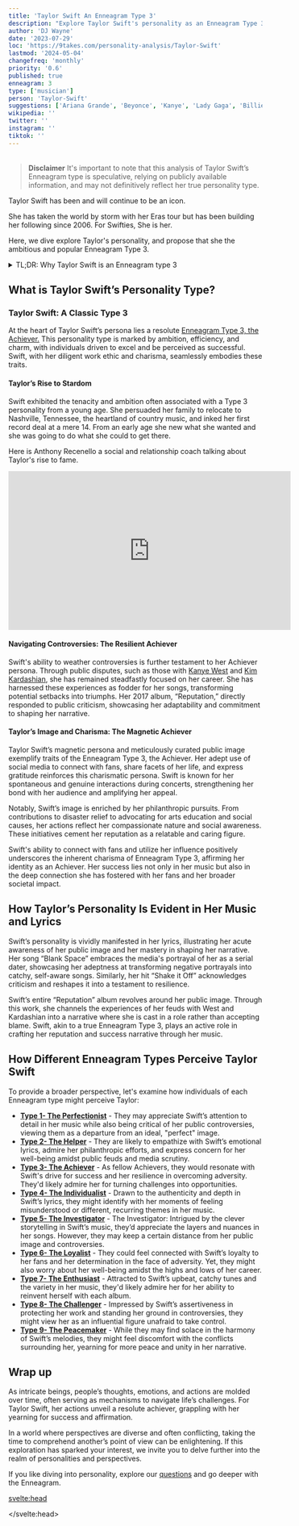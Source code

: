 ```yaml
---
title: 'Taylor Swift An Enneagram Type 3'
description: "Explore Taylor Swift's personality as an Enneagram Type 3, revealing her drive, resilience, and charisma in this insightful analysis"
author: 'DJ Wayne'
date: '2023-07-29'
loc: 'https://9takes.com/personality-analysis/Taylor-Swift'
lastmod: '2024-05-04'
changefreq: 'monthly'
priority: '0.6'
published: true
enneagram: 3
type: ['musician']
person: 'Taylor-Swift'
suggestions: ['Ariana Grande', 'Beyonce', 'Kanye', 'Lady Gaga', 'Billie Eilish']
wikipedia: ''
twitter: ''
instagram: ''
tiktok: ''
---
```


<!-- // notes:
https://www.reddit.com/r/mbti/comments/17p7e80/taylor_swift_esfj_3w2_relationship_history_mbti/?sort=new


 -->

<script>
	import  PopCard  from "$lib/components/atoms/PopCard.svelte";
  import BlogPurpose from '$lib/components/blog/BlogPurpose.svelte'
</script>

<div
  style="display: flex;
    justify-content: center;
    margin: 1rem 0;
  "
>
  <PopCard
    image={`/types/3s/${'Taylor-Swift'}.webp`}
    showIcon={false}
    enneagramType="3"
    displayText="Taylor Swift"
    subtext=""
  />
</div>

> **Disclaimer** It's important to note that this analysis of Taylor Swift’s Enneagram type is speculative, relying on publicly available information, and may not definitively reflect her true personality type.

<p class="firstLetter">Taylor Swift has been and will continue to be an icon.</p>

She has taken the world by storm with her Eras tour but has been building her following since 2006. For Swifties, She is her.

Here, we dive explore Taylor's personality, and propose that she the ambitious and popular Enneagram Type 3.

<!-- <iframe width="100%" height="315" src="https://www.youtube.com/embed/hLvkAzxqKpM?si=gwa4EQle_hx8kBzr" title="YouTube video player" frameborder="0" allow="accelerometer; autoplay; clipboard-write; encrypted-media; gyroscope; picture-in-picture; web-share" allowfullscreen></iframe> -->

<details>
<summary class="accordion">TL;DR: Why Taylor Swift is an Enneagram type 3</summary>
<div class="panel">
<ul>
<li><b>Unwavering Pursuit of Success:</b> Taylor Swift, a Grammy award-winning artist, epitomizes classic Type 3 characteristics, particularly her unwavering ambition. Her early relocation to Nashville and her dedicated commitment to her craft, evident in the extended hours she devotes to the studio, underscore her inherent drive to excel— a defining trait of Type 3 - The Achiever.
</li>
<li><b>The Inner Mechanics of an Achiever:</b> Swift's inner world likely revolves around a perpetual quest for achievement. As a Type 3, her thoughts, emotions, and daily actions are meticulously geared towards projecting a successful image and garnering validation, both pivotal to her self-esteem. This may encompass continual self-assessment and a thorough examination of her public persona.
</li>
<li><b>Resilience Amidst Controversy:</b> Swift's journey has been punctuated by public feuds with celebrities like <a href="./Kanye">Kanye West</a> and <a href="./Kim-Kardashian">Kim Kardashian</a>. However, her resilience in the face of adversity, transforming potential setbacks into triumphs through her music, mirrors her Type 3 nature. It reflects the Achiever's coping mechanism, stemming from the fear of being perceived as unworthy or unsuccessful.
</li>
<li><b>Driven by a Core Motivation:</b> Taylor's core motivation, akin to most Type 3s, is rooted in a fear of worthlessness, which propels her relentless pursuit of success and validation. Her lyrics, philanthropic endeavors, and even her approach to handling public controversies can be traced back to this underlying motivation. Understanding this sheds light on Swift's unyielding ambition and unwavering resilience, further affirming her alignment with the Enneagram Type 3 personality.
</li>
</ul>
 </div>
</details>

## What is Taylor Swift’s Personality Type?

### Taylor Swift: A Classic Type 3

At the heart of Taylor Swift’s persona lies a resolute [Enneagram Type 3, the Achiever.](/enneagram-corner/enneagram-type-3) This personality type is marked by ambition, efficiency, and charm, with individuals driven to excel and be perceived as successful. Swift, with her diligent work ethic and charisma, seamlessly embodies these traits.

#### Taylor’s Rise to Stardom

Swift exhibited the tenacity and ambition often associated with a Type 3 personality from a young age. She persuaded her family to relocate to Nashville, Tennessee, the heartland of country music, and inked her first record deal at a mere 14. From an early age she new what she wanted and she was going to do what she could to get there.

Here is Anthony Recenello a social and relationship coach talking about Taylor's rise to fame.

<div class="iframe-container">
<iframe width="560" height="315" src="https://www.youtube.com/embed/payp-I_Yklo?si=gldfJJ4Q_fW0yc7x" title="YouTube video player" frameborder="0" allow="accelerometer; autoplay; clipboard-write; encrypted-media; gyroscope; picture-in-picture; web-share" referrerpolicy="strict-origin-when-cross-origin" allowfullscreen></iframe>
</div>

#### Navigating Controversies: The Resilient Achiever

Swift's ability to weather controversies is further testament to her Achiever persona. Through public disputes, such as those with <a href="/personality-analysis/Kanye" >Kanye West</a> and <a href="/personality-analysis/Kim-Kardashian" >Kim Kardashian</a>, she has remained steadfastly focused on her career. She has harnessed these experiences as fodder for her songs, transforming potential setbacks into triumphs. Her 2017 album, “Reputation,” directly responded to public criticism, showcasing her adaptability and commitment to shaping her narrative.

#### Taylor’s Image and Charisma: The Magnetic Achiever

Taylor Swift’s magnetic persona and meticulously curated public image exemplify traits of the Enneagram Type 3, the Achiever. Her adept use of social media to connect with fans, share facets of her life, and express gratitude reinforces this charismatic persona. Swift is known for her spontaneous and genuine interactions during concerts, strengthening her bond with her audience and amplifying her appeal.

Notably, Swift’s image is enriched by her philanthropic pursuits. From contributions to disaster relief to advocating for arts education and social causes, her actions reflect her compassionate nature and social awareness. These initiatives cement her reputation as a relatable and caring figure.

Swift's ability to connect with fans and utilize her influence positively underscores the inherent charisma of Enneagram Type 3, affirming her identity as an Achiever. Her success lies not only in her music but also in the deep connection she has fostered with her fans and her broader societal impact.

## How Taylor’s Personality Is Evident in Her Music and Lyrics

Swift’s personality is vividly manifested in her lyrics, illustrating her acute awareness of her public image and her mastery in shaping her narrative. Her song “Blank Space” embraces the media's portrayal of her as a serial dater, showcasing her adeptness at transforming negative portrayals into catchy, self-aware songs. Similarly, her hit “Shake it Off” acknowledges criticism and reshapes it into a testament to resilience.

Swift’s entire “Reputation” album revolves around her public image. Through this work, she channels the experiences of her feuds with West and Kardashian into a narrative where she is cast in a role rather than accepting blame. Swift, akin to a true Enneagram Type 3, plays an active role in crafting her reputation and success narrative through her music.

<BlogPurpose />

## How Different Enneagram Types Perceive Taylor Swift

To provide a broader perspective, let's examine how individuals of each Enneagram type might perceive Taylor:

- **[Type 1- The Perfectionist](/enneagram-corner/enneagram-type-1)** - They may appreciate Swift’s attention to detail in her music while also being critical of her public controversies, viewing them as a departure from an ideal, "perfect" image.
- **[Type 2- The Helper](/enneagram-corner/enneagram-type-2)** - They are likely to empathize with Swift’s emotional lyrics, admire her philanthropic efforts, and express concern for her well-being amidst public feuds and media scrutiny.
- **[Type 3- The Achiever](/enneagram-corner/enneagram-type-3)** - As fellow Achievers, they would resonate with Swift's drive for success and her resilience in overcoming adversity. They'd likely admire her for turning challenges into opportunities.
- **[Type 4- The Individualist](/enneagram-corner/enneagram-type-4)** - Drawn to the authenticity and depth in Swift’s lyrics, they might identify with her moments of feeling misunderstood or different, recurring themes in her music.
- **[Type 5- The Investigator](/enneagram-corner/enneagram-type-5)** - The Investigator: Intrigued by the clever storytelling in Swift’s music, they’d appreciate the layers and nuances in her songs. However, they may keep a certain distance from her public image and controversies.
- **[Type 6- The Loyalist](/enneagram-corner/enneagram-type-6)** - They could feel connected with Swift’s loyalty to her fans and her determination in the face of adversity. Yet, they might also worry about her well-being amidst the highs and lows of her career.
- **[Type 7- The Enthusiast](/enneagram-corner/enneagram-type-7)** - Attracted to Swift’s upbeat, catchy tunes and the variety in her music, they'd likely admire her for her ability to reinvent herself with each album.
- **[Type 8- The Challenger](/enneagram-corner/enneagram-type-8)** - Impressed by Swift’s assertiveness in protecting her work and standing her ground in controversies, they might view her as an influential figure unafraid to take control.
- **[Type 9- The Peacemaker](/enneagram-corner/enneagram-type-9)** - While they may find solace in the harmony of Swift’s melodies, they might feel discomfort with the conflicts surrounding her, yearning for more peace and unity in her narrative.

## Wrap up

As intricate beings, people’s thoughts, emotions, and actions are molded over time, often serving as mechanisms to navigate life’s challenges. For Taylor Swift, her actions unveil a resolute achiever, grappling with her yearning for success and affirmation.

In a world where perspectives are diverse and often conflicting, taking the time to comprehend another’s point of view can be enlightening. If this exploration has sparked your interest, we invite you to delve further into the realm of personalities and perspectives.

If you like diving into personality, explore our <a href="/questions" >questions</a> and go deeper with the Enneagram.

<svelte:head>

<script type="application/ld+json">
{
  "@context": "http://schema.org",
  "@graph": [
    {
      "@type": "Article",
      "articleBody": "This article explores the personality traits of Taylor Swift from the perspective of the Enneagram Type 3. Known for her ambition, resilience, and transformational creativity, Swift embodies many characteristics of Type 3 personalities. The article discusses various aspects of Swift's life and career that demonstrate her Type 3 characteristics, including her music evolution, songwriting skills, and media narratives.",
      "creator": {
        "@type": "Person",
        "name": "DJ Wayne",
        "sameAs": ["https://www.instagram.com/djwayne3/", "https://www.youtube.com/@djwayne3", "https://www.linkedin.com/in/davidtwayne/", "https://twitter.com/djwayne3"]
      },
      "author": {
        "@type": "Person",
        "name": "DJ Wayne",
        "sameAs": ["https://www.instagram.com/djwayne3/", "https://www.youtube.com/@djwayne3", "https://www.linkedin.com/in/davidtwayne/", "https://twitter.com/djwayne3"]
      },
      "dateModified": "2024-05-04",
      "datePublished": "2023-07-29",
      "description": "Explore Taylor Swift's personality as an Enneagram Type 3, revealing her drive, resilience, and charisma in this insightful analysis",
      "headline": "Taylor Swift An Enneagram Type 3",
      "image": {
        "@type": "ImageObject",
        "height": 900,
        "url": "https://9takes.com/types/3s/Taylor-Swift.webp",
        "width": 900
      },
      "mainEntityOfPage": {
        "@id": "https://9takes.com/personality-analysis/Taylor-Swift",
        "@type": "WebPage"
      },
      "mentions": {
        "@type": "Person",
        "name": "Taylor Swift",
        "sameAs": ["https://en.wikipedia.org/wiki/Taylor_Swift", "https://www.taylorswift.com/", "https://twitter.com/taylorswift13", "https://www.instagram.com/taylorswift/", "https://www.tiktok.com/@taylorswift"]
      },
      "publisher": {
        "@type": "Organization",
        "sameAs": ["https://www.instagram.com/9takesdotcom/", "https://twitter.com/9takesdotcom"],
        "logo": {
          "@type": "ImageObject",
          "url": "https://9takes.com/brand/aero.png"
        },
        "name": "9takes"
      },
      "keywords": ["Taylor Swift", "Enneagram Type 3", "personality analysis", "music industry", "ambition", "resilience", "charisma", "songwriting", "public image", "celebrity"],
      "wordCount": 1667,
      "articleSection": "Personality Analysis",
      "inLanguage": "en-US",
      "about": [
        {
          "@type": "Thing",
          "name": "Enneagram",
          "sameAs": "https://en.wikipedia.org/wiki/Enneagram_of_Personality"
        },
        {
          "@type": "Thing",
          "name": "Pop music",
          "sameAs": "https://en.wikipedia.org/wiki/Pop_music"
        }
      ],
      "isPartOf": {
        "@type": "WebSite",
        "name": "9takes",
        "url": "https://9takes.com"
      }
    },
    {
      "@type": "FAQPage",
      "mainEntity": [
        {
          "@type": "Question",
          "acceptedAnswer": {
            "@type": "Answer",
            "text": "Taylor Swift exhibits many characteristics associated with Enneagram Type 3 personalities. This includes her ambition, resilience, and transformational creativity. These characteristics are rooted in her desire to be seen as successful and valuable, a core motivation for Type 3 individuals."
          },
          "name": "Why is Taylor Swift considered an Enneagram Type 3?"
        },
        {
          "@type": "Question",
          "acceptedAnswer": {
            "@type": "Answer",
            "text": "Taylor's success in the music industry, her influential songwriting, and her ability to navigate public controversies all indicate her Type 3 personality. Moreover, her ability to reinvent her music style and her dedication to her image reflects the strengths and growth potential of Type 3 individuals."
          },
          "name": "What are some examples of Taylor Swift's Type 3 characteristics?"
        },
        {
          "@type": "Question",
          "acceptedAnswer": {
            "@type": "Answer",
            "text": "Taylor Swift is well-known for her emotive and evocative songwriting. She is ambitious, driven, and often seen as resilient in controversy. However, these descriptions are based on public perception and her portrayed image in the media. To know her exact personality, one would have to know her personally."
          },
          "name": "What is Taylor Swift's personality?"
        },
        {
          "@type": "Question",
          "acceptedAnswer": {
            "@type": "Answer",
            "text": "Taylor Swift is an Enneagram type 3, also known as The Achiever. This Enneagram type is ambitious, adaptable, and driven, often motivated by a desire to be successful and admired. Please note that this information is based on public information and not confirmed by Taylor Swift herself."
          },
          "name": "What is Taylor Swift's Enneagram type?"
        },
        {
          "@type": "Question",
          "acceptedAnswer": {
            "@type": "Answer",
            "text": "Taylor Swift's journey in the music industry reflects her Type 3 characteristics. From her early relocation to Nashville to pursue her music career, to her ability to reinvent her musical style across genres, Swift demonstrates the ambition and adaptability typical of Type 3 individuals. Her response to public controversies, often channeling these experiences into her music, also showcases the resilience and image-consciousness associated with this personality type."
          },
          "name": "How does Taylor Swift's career reflect her Enneagram Type 3 personality?"
        }
      ]
    }
  ]
}

</script>

</svelte:head>

<style lang="scss">

</style>
